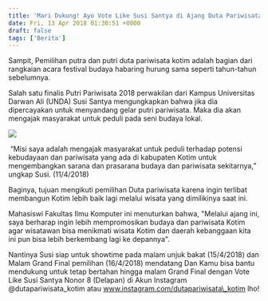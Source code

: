 ```yaml
---
title: 'Mari Dukung! Ayo Vote Like Susi Santya di Ajang Duta Pariwisata Kotim 2018'
date: Fri, 13 Apr 2018 01:30:51 +0000
draft: false
tags: ['Berita']
---
```


Sampit, Pemilihan putra dan putri duta pariwisata kotim adalah bagian dari rangkaian acara festival budaya habaring hurung sama seperti tahun-tahun sebelumnya.

Salah satu finalis Putri Pariwisata 2018 perwakilan dari Kampus Universitas Darwan Ali (UNDA) Susi Santya mengungkapkan bahwa jika dia dipercayakan untuk menyandang gelar putri pariwisata. Maka dia akan mengajak masyarakat untuk peduli pada seni budaya lokal. 

![](http://unda.ac.id/web/media/Duta_Pariwisata/Susi_santya_1.jpeg)

 “Misi saya adalah mengajak masyarakat untuk peduli terhadap potensi kebudayaan dan pariwisata yang ada di kabupaten Kotim untuk mengembangkan sarana dan prasarana budaya dan pariwisata sekitarnya,” ungkap Susi. (11/4/2018) 

Baginya, tujuan mengikuti pemilihan Duta pariwisata karena ingin terlibat membangun Kotim lebih baik lagi melalui wisata yang dimilikinya saat ini. 

Mahasiswi Fakultas Ilmu Komputer ini menuturkan bahwa, "Melalui ajang ini, saya berharap ingin lebih mempromosikan budaya dan pariwisata Kotim agar wisatawan bisa menikmati wisata Kotim dan daerah kebanggaan kita ini pun bisa lebih berkembang lagi ke depannya". 

Nantinya Susi siap untuk showtime pada malam unjuk bakat (15/4/2018) dan Malam Grand Final pemilihan (16/4/2018) mendatang Dan Kamu bisa bantu mendukung untuk tetap bertahan hingga malam Grand Final dengan Vote Like Susi Santya Nonor 8 (Delapan) di Akun Instagram @dutapariwisata\_kotim atau www.instagram.com/dutapariwisata\_kotim lho!